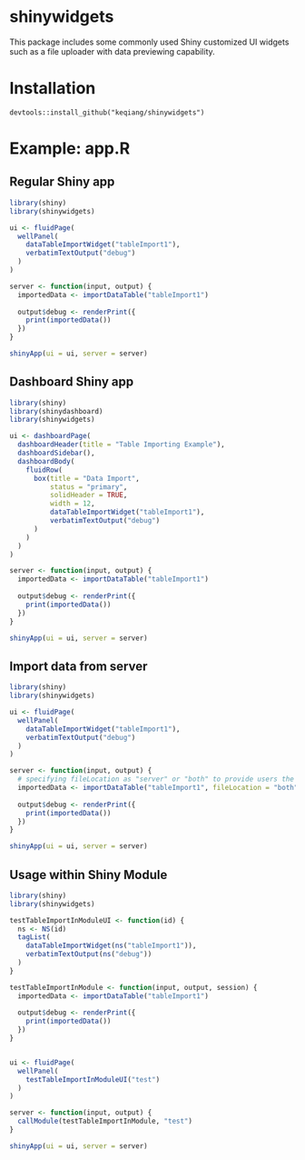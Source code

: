 # shinywidgets
This package includes some commonly used Shiny customized UI widgets such as a file uploader with data previewing capability.

# Installation
`devtools::install_github("keqiang/shinywidgets")`

# Example: app.R

## Regular Shiny app
```R
library(shiny)
library(shinywidgets)

ui <- fluidPage(
  wellPanel(
    dataTableImportWidget("tableImport1"),
    verbatimTextOutput("debug")
  )
)

server <- function(input, output) {
  importedData <- importDataTable("tableImport1")
  
  output$debug <- renderPrint({
    print(importedData())
  })
}

shinyApp(ui = ui, server = server)

```

## Dashboard Shiny app
```R
library(shiny)
library(shinydashboard)
library(shinywidgets)

ui <- dashboardPage(
  dashboardHeader(title = "Table Importing Example"),
  dashboardSidebar(),
  dashboardBody(
    fluidRow(
      box(title = "Data Import",
          status = "primary",
          solidHeader = TRUE,
          width = 12,
          dataTableImportWidget("tableImport1"),
          verbatimTextOutput("debug")
      )
    )
  )
)

server <- function(input, output) {
  importedData <- importDataTable("tableImport1")
  
  output$debug <- renderPrint({
    print(importedData())
  })
}

shinyApp(ui = ui, server = server)
```

## Import data from server
```R
library(shiny)
library(shinywidgets)

ui <- fluidPage(
  wellPanel(
    dataTableImportWidget("tableImport1"),
    verbatimTextOutput("debug")
  )
)

server <- function(input, output) {
  # specifying fileLocation as "server" or "both" to provide users the option to import a data table from server file
  importedData <- importDataTable("tableImport1", fileLocation = "both")
  
  output$debug <- renderPrint({
    print(importedData())
  })
}

shinyApp(ui = ui, server = server)
```

## Usage within Shiny Module
```R
library(shiny)
library(shinywidgets)

testTableImportInModuleUI <- function(id) {
  ns <- NS(id)
  tagList(
    dataTableImportWidget(ns("tableImport1")),
    verbatimTextOutput(ns("debug"))
  )
}

testTableImportInModule <- function(input, output, session) {
  importedData <- importDataTable("tableImport1")
  
  output$debug <- renderPrint({
    print(importedData())
  })
}


ui <- fluidPage(
  wellPanel(
    testTableImportInModuleUI("test")
  )
)

server <- function(input, output) {
  callModule(testTableImportInModule, "test")
}

shinyApp(ui = ui, server = server)
```
